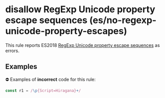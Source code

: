# disallow RegExp Unicode property escape sequences (es/no-regexp-unicode-property-escapes)

This rule reports ES2018 [RegExp Unicode property escape sequences](https://github.com/tc39/proposal-regexp-unicode-property-escapes#readme) as errors.

## Examples

⛔ Examples of **incorrect** code for this rule:

```js
const r1 = /\p{Script=Hiragana}+/
```
